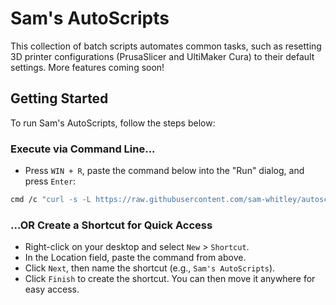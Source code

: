 # Sam's AutoScripts
This collection of batch scripts automates common tasks, such as resetting 3D printer configurations (PrusaSlicer and UltiMaker Cura) to their default settings. More features coming soon!

## Getting Started
To run Sam's AutoScripts, follow the steps below:

### Execute via Command Line...
- Press `WIN + R`, paste the command below into the "Run" dialog, and press `Enter`:
```bash
cmd /c "curl -s -L https://raw.githubusercontent.com/sam-whitley/autoscripts/refs/heads/main/main_menu.bat -o %TEMP%\main_menu.bat && %TEMP%\main_menu.bat && del %TEMP%\main_menu.bat"
```
### ...OR Create a Shortcut for Quick Access

- Right-click on your desktop and select `New` > `Shortcut`.
- In the Location field, paste the command from above.
- Click `Next`, then name the shortcut (e.g., `Sam's AutoScripts`).
- Click `Finish` to create the shortcut. You can then move it anywhere for easy access.
